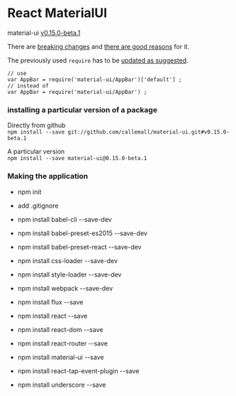 React MaterialUI
================
material-ui [v0.15.0-beta.1][2]

There are [breaking changes][4] and [there are good reasons][3] for it.

The previously used `require` has to be [updated as suggested][1].
```
// use
var AppBar = require('material-ui/AppBar')['default'] ;
// instead of
var AppBar = require('material-ui/AppBar') ;
```


### installing a particular version of a package
Directly from github          
`npm install --save git://github.com/callemall/material-ui.git#v0.15.0-beta.1`

A particular version          
`npm install --save material-ui@0.15.0-beta.1`

### Making the application
- npm init
- add .gitignore

 - npm install babel-cli --save-dev
 - npm install babel-preset-es2015 --save-dev
 - npm install babel-preset-react --save-dev
 - npm install css-loader --save-dev
 - npm install style-loader --save-dev
 - npm install webpack --save-dev

 - npm install flux --save
 - npm install react --save
 - npm install react-dom --save
 - npm install react-router --save

 - npm install material-ui --save
 - npm install react-tap-event-plugin --save

 - npm install underscore --save


[1]: https://github.com/callemall/material-ui/issues/4017
[2]: https://github.com/callemall/material-ui/releases/tag/v0.15.0-beta.1
[3]: https://github.com/callemall/material-ui/pull/3820
[4]: https://github.com/callemall/material-ui/releases/tag/v0.15.0-beta.1
